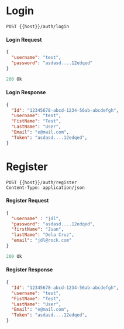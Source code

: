 # Login
```
POST {{host}}/auth/login
```

#### Login Request
```json
{
  "username": "test",
  "password": "asdasd....12edqed"
}
```

```js
200 Ok
```

#### Login Response

```json
{
  "Id": "12345678-abcd-1234-56ab-abcdefgh",
  "username": "test",
  "FistName": "Test",
  "LastName": "User",
  "Email": "e@mail.com",
  "Token": "asdasd....12edqed",
}
```


# Register
```
POST {{host}}/auth/register
Content-Type: application/json
```

#### Register Request
```json
{
  "username" : "jdl",
  "password": "asdasd....12edqed",
  "firstName": "Juan",
  "lastName": "Dela Cruz",
  "email": "jdl@rock.com"
}
```

```js
200 Ok
```

#### Register Response

```json
{
  "Id": "12345678-abcd-1234-56ab-abcdefgh",
  "username": "test",
  "FistName": "Test",
  "LastName": "User",
  "Email": "e@mail.com",
  "Token": "asdasd....12edqed",
}
```